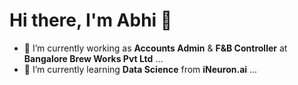 # Hi there, I'm Abhi 👋 

- 🔭 I’m currently working as **Accounts Admin** & **F&B Controller** at **Bangalore Brew Works Pvt Ltd** ...
- 🌱 I’m currently learning **Data Science** from **iNeuron.ai** ...

<!--
**abhichris63/abhichris63** is a ✨ _special_ ✨ repository because its `README.md` (this file) appears on your GitHub profile.

Here are some ideas to get you started:

- 🔭 I’m currently working on ...
- 🌱 I’m currently learning ...
- 👯 I’m looking to collaborate on ...
- 🤔 I’m looking for help with ...
- 💬 Ask me about ...
- 📫 How to reach me: ...
- 😄 Pronouns: ...
- ⚡ Fun fact: ...
-->
